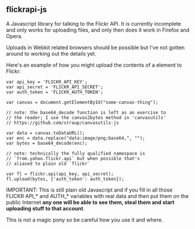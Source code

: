 flickrapi-js
--

A Javascript library for talking to the Flickr API. It is currently incomplete
and only works for uploading files, and only then does it work in Firefox and
Opera.

Uploads in Webkit related browsers should be possible but I've not gotten around
to working out the details yet.

Here's an example of how you might upload the contents of a <canvas> element to
Flickr:

	var api_key = 'FLICKR_API_KEY';
	var api_secret = 'FLICKR_API_SECRET';
	var auth_token = 'FLICKR_AUTH_TOKEN';

	var canvas = document.getElementById("some-canvas-thing");

	// note: the base64_decode function is left as an exercise to
	// the reader; I use the canvas2bytes method in 'canvasutils'
	// https://github.com/straup/canvasutils-js
	
	var data = canvas.toDataURL();
	var enc = data.replace("data:image/png;base64,", "");
	var bytes = base64_decode(enc);
	
	// note: technically the fully qualified namespace is
	// `from.yahoo.flickr.api` but when possible that's
	// aliased to plain old `flickr`
	
	var fl = flickr.api(api_key, api_secret);
	fl.upload(bytes, {'auth_token': auth_token});

IMPORTANT: This is still plain old Javascript and if you fill in all those
FLICKR API_* and AUTH_* variables with real data and then put them on the
public Internet **any one will be able to see them, steal them and start
uploading stuff to that account**.

This is not a magic pony so be careful how you use it and where.


